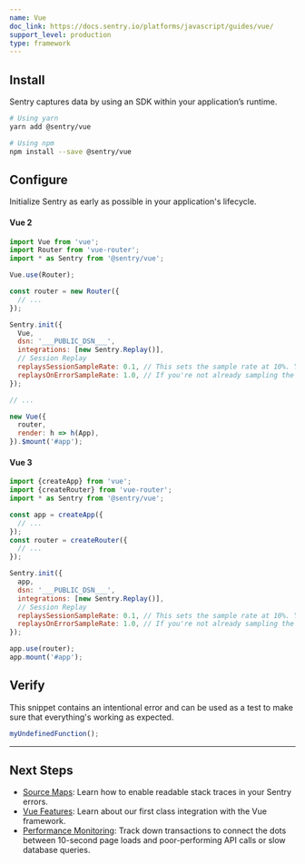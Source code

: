 ```yaml
---
name: Vue
doc_link: https://docs.sentry.io/platforms/javascript/guides/vue/
support_level: production
type: framework
---
```


## Install

Sentry captures data by using an SDK within your application’s runtime.

```bash
# Using yarn
yarn add @sentry/vue

# Using npm
npm install --save @sentry/vue
```

## Configure

Initialize Sentry as early as possible in your application's lifecycle.

#### Vue 2

```javascript
import Vue from 'vue';
import Router from 'vue-router';
import * as Sentry from '@sentry/vue';

Vue.use(Router);

const router = new Router({
  // ...
});

Sentry.init({
  Vue,
  dsn: '___PUBLIC_DSN___',
  integrations: [new Sentry.Replay()],
  // Session Replay
  replaysSessionSampleRate: 0.1, // This sets the sample rate at 10%. You may want to change it to 100% while in development and then sample at a lower rate in production.
  replaysOnErrorSampleRate: 1.0, // If you're not already sampling the entire session, change the sample rate to 100% when sampling sessions where errors occur.
});

// ...

new Vue({
  router,
  render: h => h(App),
}).$mount('#app');
```

#### Vue 3

```javascript
import {createApp} from 'vue';
import {createRouter} from 'vue-router';
import * as Sentry from '@sentry/vue';

const app = createApp({
  // ...
});
const router = createRouter({
  // ...
});

Sentry.init({
  app,
  dsn: '___PUBLIC_DSN___',
  integrations: [new Sentry.Replay()],
  // Session Replay
  replaysSessionSampleRate: 0.1, // This sets the sample rate at 10%. You may want to change it to 100% while in development and then sample at a lower rate in production.
  replaysOnErrorSampleRate: 1.0, // If you're not already sampling the entire session, change the sample rate to 100% when sampling sessions where errors occur.
});

app.use(router);
app.mount('#app');
```

## Verify

This snippet contains an intentional error and can be used as a test to make sure that everything's working as expected.

```javascript
myUndefinedFunction();
```

---

## Next Steps

- [Source Maps](https://docs.sentry.io/platforms/javascript/guides/vue/sourcemaps/): Learn how to enable readable stack traces in your Sentry errors.
- [Vue Features](https://docs.sentry.io/platforms/javascript/guides/vue/features/): Learn about our first class integration with the Vue framework.
- [Performance Monitoring](https://docs.sentry.io/platforms/javascript/guides/vue/performance/): Track down transactions to connect the dots between 10-second page loads and poor-performing API calls or slow database queries.
